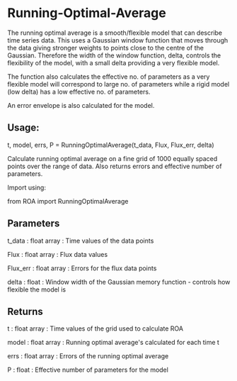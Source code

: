 # Running-Optimal-Average

The running optimal average is a smooth/flexible model that can describe time series data. This uses a Gaussian window function that moves through the data giving stronger weights to points close to the centre of the Gaussian. Therefore the width of the window function, delta, controls the flexibility of the model, with a small delta providing a very flexible model.

The function also calculates the effective no. of parameters as a very flexible model will correspond to large no. of parameters while 
a rigid model (low delta) has a low effective no. of parameters.

An error envelope is also calculated for the model.


## Usage:

t, model, errs, P = RunningOptimalAverage(t_data, Flux, Flux_err, delta)

Calculate running optimal average on a fine grid of 1000 equally spaced points over the range of data. Also returns errors and effective number of parameters.

Import using:

from ROA import RunningOptimalAverage

Parameters
----------
t_data  :  float array :
    Time values of the data points
    
Flux  : float array :
    Flux data values
    
Flux_err : float array :
    Errors for the flux data points
    
delta  : float :
    Window width of the Gaussian memory function - controls how flexible the model is


Returns
----------
t  : float array :
    Time values of the grid used to calculate ROA
    
model : float array :
    Running optimal average's calculated for each time t
    
errs : float array :
    Errors of the running optimal average
    
P : float :
    Effective number of parameters for the model





